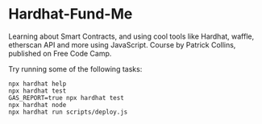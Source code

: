 # Hardhat-Fund-Me
Learning about Smart Contracts, and using cool tools like Hardhat, waffle, etherscan API and more using JavaScript. Course by Patrick Collins, published on Free Code Camp.

Try running some of the following tasks:

```shell
npx hardhat help
npx hardhat test
GAS_REPORT=true npx hardhat test
npx hardhat node
npx hardhat run scripts/deploy.js
```

